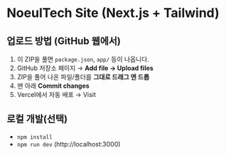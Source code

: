 # NoeulTech Site (Next.js + Tailwind)

## 업로드 방법 (GitHub 웹에서)
1) 이 ZIP을 풀면 `package.json`, `app/` 등이 나옵니다.
2) GitHub 저장소 페이지 → **Add file → Upload files**
3) ZIP을 풀어 나온 파일/폴더를 **그대로 드래그 앤 드롭**
4) 맨 아래 **Commit changes**
5) Vercel에서 자동 배포 → Visit

## 로컬 개발(선택)
- `npm install`
- `npm run dev` (http://localhost:3000)
